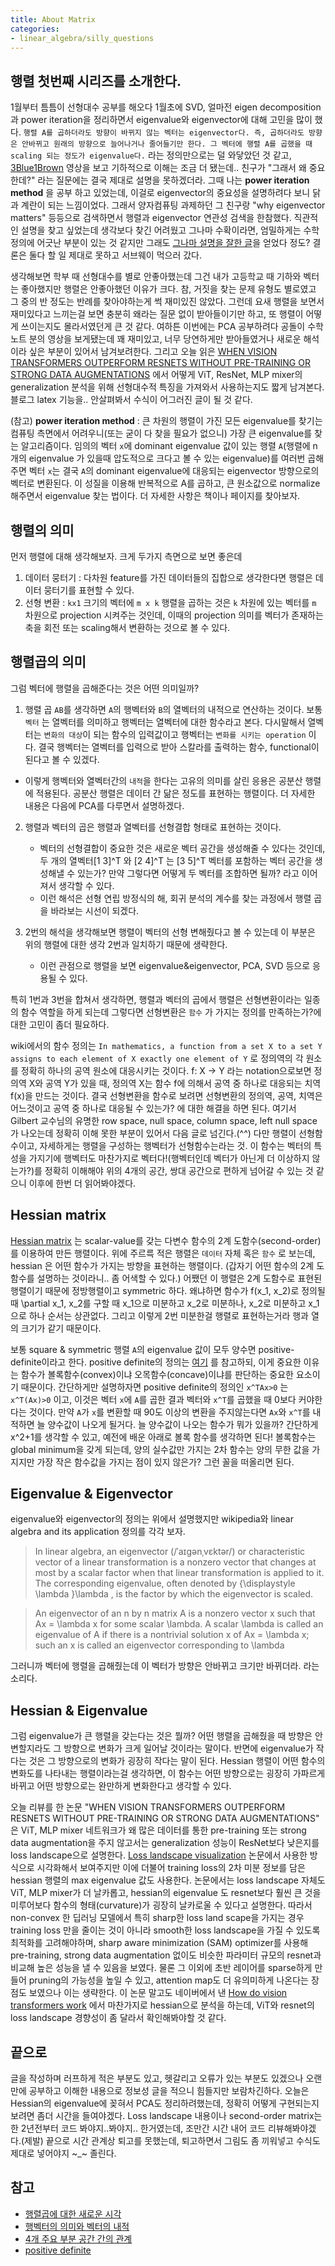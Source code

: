 ```yaml
---
title: About Matrix
categories:
- linear_algebra/silly_questions
---
```


## 행렬 첫번째 시리즈를 소개한다.

1월부터 틈틈이 선형대수 공부를 해오다 1월초에 SVD, 얼마전 eigen decomposition과 power iteration을 정리하면서 
eigenvalue와 eigenvector에 대해 고민을 많이 했다. 
`행렬 A를 곱하더라도 방향이 바뀌지 않는 벡터는 eigenvector다. 즉, 곱하더라도 방향은 안바뀌고 원래의 방향으로 늘어나거나 줄어들기만 한다. 그 벡터에 행렬 A를 곱했을 때 scaling 되는 정도가 eigenvalue다.` 라는 정의만으로는 덜 와닿았던 것 같고,
[3Blue1Brown](https://www.youtube.com/watch?v=PFDu9oVAE-g) 영상을 보고 기하적으로 이해는 조금 더 됐는데.. 친구가 "그래서 왜 중요한데?" 라는 질문에는 결국 제대로 설명을 못하겠더라. 그때 나는 **power iteration method** 을 공부 하고 있었는데, 이걸로 eigenvector의 중요성을 설명하려다 보니 닭과 계란이 되는 느낌이었다.
그래서 양자컴퓨팅 과제하던 그 친구랑 "why eigenvector matters" 등등으로 검색하면서 행렬과 eigenvector 연관성 검색을 한참했다. 
직관적인 설명을 찾고 싶었는데 생각보다 찾긴 어려웠고 그나마 수확이라면, 엄밀하게는 수학 정의에 어긋난 부분이 있는 것 같지만 그래도 [그나마 설명을 잘한 글](https://www.dhruvonmath.com/2020/07/26/who-cares-about-eigenvectors/)을 얻었다 정도? 결론은 둘다 할 일 제대로 못하고 서브웨이 먹으러 갔다.

생각해보면 학부 때 선형대수를 별로 안좋아했는데 그건 내가 고등학교 때 기하와 벡터는 좋아했지만 행렬은 안좋아했던 이유가 크다. 
참, 거짓을 찾는 문제 유형도 별로였고 그 중의 반 정도는 반례를 찾아야하는게 썩 재미있진 않았다.
그런데 요새 행렬을 보면서 재미있다고 느끼는걸 보면 충분히 왜라는 질문 없이 받아들이기만 하고, 또 행렬이 어떻게 쓰이는지도 몰라서였던게 큰 것 같다.
여하튼 이번에는 PCA 공부하려다 공돌이 수학노트 분의 영상을 보게됐는데 꽤 재미있고, 너무 당연하게만 받아들였거나 새로운 해석이라 싶은 부분이 있어서 남겨보려한다. 
그리고 오늘 읽은 [WHEN VISION TRANSFORMERS OUTPERFORM RESNETS WITHOUT PRE-TRAINING OR STRONG DATA AUGMENTATIONS](https://arxiv.org/abs/2106.01548) 에서 어떻게 ViT, ResNet, MLP mixer의 
generalization 분석을 위해 선형대수적 특징을 가져와서 사용하는지도 짧게 남겨본다. 블로그 latex 기능을.. 안살펴봐서 수식이 어그러진 글이 될 것 같다.

(참고) **power iteration method** : 큰 차원의 행렬이 가진 모든 eigenvalue를 찾기는 컴퓨팅 측면에서 어려우니(또는 굳이 다 찾을 필요가 없으니) 가장 큰 eigenvalue를 찾는 알고리즘이다. 
임의의 벡터 `x`에 dominant eigenvalue 값이 있는 행렬 `A`(행렬에 n 개의 eigenvalue 가 있을때 압도적으로 크다고 볼 수 있는 eigenvalue)를 여러번 곱해주면 
벡터 `x`는 결국 `A`의 dominant eigenvalue에 대응되는 eigenvector 방향으로의 벡터로 변환된다. 이 성질을 이용해 반복적으로 A를 곱하고, 큰 원소값으로 normalize 해주면서 eigenvalue 찾는 법이다. 더 자세한 사항은 책이나 페이지를 찾아보자.

## 행렬의 의미

먼저 행렬에 대해 생각해보자. 크게 두가지 측면으로 보면 좋은데
1. 데이터 뭉터기 : 다차원 feature를 가진 데이터들의 집합으로 생각한다면 행렬은 데이터 뭉터기를 표현할 수 있다.
2. 선형 변환 : `kx1` 크기의 벡터에 `m x k` 행렬을 곱하는 것은 `k` 차원에 있는 벡터를 `m` 차원으로 projection 시켜주는 것인데,
  이때의 projection 의미를 벡터가 존재하는 축을 회전 또는 scaling해서 변환하는 것으로 볼 수 있다.
   
## 행렬곱의 의미

그럼 벡터에 행렬을 곱해준다는 것은 어떤 의미일까? 
1. 행렬 곱 `AB`를 생각하면 `A`의 행벡터와 `B`의 열벡터의 내적으로 연산하는 것이다. 
  보통 `벡터` 는 열벡터를 의미하고 행벡터는 열벡터에 대한 함수라고 본다. 
  다시말해서 열벡터는 `변화의 대상`이 되는 함수의 입력값이고 행벡터는 `변화를 시키는 operation` 이다.
  결국 행벡터는 열벡터를 입력으로 받아 스칼라를 출력하는 함수, functional이 된다고 볼 수 있겠다.
  * 이렇게 행벡터와 열벡터간의 `내적`을 한다는 고유의 의미를 살린 응용은 공분산 행렬에 적용된다. 공분산 행렬은 데이터 간 닮은 정도를 표현하는 행렬이다. 더 자세한 내용은 다음에 PCA를 다루면서 설명하겠다.
    
2. 행렬과 벡터의 곱은 행렬과 열벡터를 선형결합 형태로 표현하는 것이다.
    * 벡터의 선형결합이 중요한 것은 새로운 벡터 공간을 생성해줄 수 있다는 것인데, 두 개의 열벡터[1 3]^T 와 [2 4]^T 는 [3 5]^T 벡터를 포함하는 벡터 공간을 생성해낼 수 있는가? 
      만약 그렇다면 어떻게 두 벡터를 조합하면 될까? 라고 이어져서 생각할 수 있다. 
    * 이런 해석은 선형 연립 방정식의 해, 회귀 분석의 계수를 찾는 과정에서 행렬 곱을 바라보는 시선이 되겠다.
    
3. 2번의 해석을 생각해보면 행렬이 벡터의 선형 변해줬다고 볼 수 있는데 이 부분은 위의 행렬에 대한 생각 2번과 일치하기 때문에 생략한다.
    * 이런 관점으로 행렬을 보면 eigenvalue&eigenvector, PCA, SVD 등으로 응용될 수 있다.
    
특히 1번과 3번을 합쳐서 생각하면, 행렬과 벡터의 곱에서 행렬은 선형변환이라는 일종의 함수 역할을 하게 되는데 그렇다면 선형변환은 
`함수` 가 가지는 정의를 만족하는가?에 대한 고민이 좀더 필요하다. 

wiki에서의 함수 정의는 `In mathematics, a function from a set X to a set Y assigns to each element of X exactly one element of Y` 로 
정의역의 각 원소를 정확히 하나의 공역 원소에 대응시키는 것이다. f: X -> Y 라는 notation으로보면 정의역 X와 공역 Y가 있을 때, 정의역 X는 함수 f에 의해서 공역 중 하나로 대응되는 치역 f(x)을 만드는 것이다. 
결국 선형변환을 함수로 보려면 선형변환의 정의역, 공역, 치역은 어느것이고 공역 중 하나로 대응될 수 있는가? 에 대한 해결을 하면 된다. 여기서 Gilbert 교수님의 유명한 row space, null space, column space, left null space 가 나오는데 정확히 이해 못한 부분이 있어서 다음 글로 넘긴다.(^^)
다만 행렬이 선형함수이고, 자세하게는 행렬을 구성하는 행벡터가 선형함수는라는 것. 이 함수는 벡터의 특성을 가지기에 행벡터도 마찬가지로 벡터다!(행벡터인데 벡터가 아닌게 더 이상하지 않는가?)를 정확히 이해해야 위의 4개의 공간, 쌍대 공간으로 편하게 넘어갈 수 있는 것 같으니 이후에 한번 더 읽어봐야겠다.


## Hessian matrix 
[Hessian matrix](https://seongkyun.github.io/study/2019/03/18/Hessian_matrix/) 는 scalar-value를 갖는 다변수 함수의 2계 도함수(second-order)를 이용하여 만든 행렬이다. 위에 주르륵 적은 행렬은 `데이터` 자체 혹은 `함수` 로 보는데, 
hessian 은 어떤 함수가 가지는 방향을 표현하는 행렬이다. (갑자기 어떤 함수의 2계 도함수를 설명하는 것이라니.. 좀 어색할 수 있다.) 어쨌던 이 행렬은 2계 도함수로 표현된 행렬이기 때문에 정방행렬이고 symmetric 하다. 
왜냐하면 함수가 f(x_1, x_2)로 정의될 때 \partial x_1, x_2를 구할 때 x_1으로 미분하고 x_2로 미분하나, x_2로 미분하고 x_1으로 하나 순서는 상관없다. 그리고 이렇게 2번 미분한걸 행렬로 표현하는거라 행과 열의 크기가 같기 때문이다.

보통 square & symmetric 행렬 `A`의 eigenvalue 값이 모두 양수면 positive-definite이라고 한다. positive definite의 정의는 [여기](https://pasus.tistory.com/10) 를 참고하되, 
이게 중요한 이유는 함수가 볼록함수(convex)이냐 오목함수(concave)이냐를 판단하는 중요한 요소이기 때문이다.
간단하게만 설명하자면 positive definite의 정의인 `x^TAx>0` 는 `x^T(Ax)>0` 이고, 이것은 벡터 `x`에 `A`를 곱한 결과 벡터와 `x^T`를 곱했을 때 0보다 커야한다는 것이다. 
만약 `A`가 `x`를 변환할 때 90도 이상의 변환을 주지않는다면 `Ax`와 `x^T`를 내적하면 늘 양수값이 나오게 될거다. 늘 양수값이 나오는 함수가 뭐가 있을까? 간단하게 x^2+1를 생각할 수 있고, 예전에 배운 아래로 볼록 함수를 생각하면 된다! 
볼록함수는 global minimum을 갖게 되는데, 양의 실수값만 가지는 2차 함수는 양의 무한 값을 가지지만 가장 작은 함수값을 가지는 점이 있지 않은가? 그런 꼴을 떠올리면 된다.

## Eigenvalue & Eigenvector
eigenvalue와 eigenvector의 정의는 위에서 설명했지만 wikipedia와 linear algebra and its application 정의를 각각 보자.

>In linear algebra, an eigenvector (/ˈaɪɡənˌvɛktər/) or characteristic vector of a linear transformation is a nonzero vector that changes at most by a scalar factor when that linear transformation is applied to it. The corresponding eigenvalue, often denoted by {\displaystyle \lambda }\lambda , is the factor by which the eigenvector is scaled.

> An eigenvector of an n by n matrix A is a nonzero vector x such that Ax = \lambda x for some scalar \lambda. A scalar \lambda is called an eigenvalue of A if there is a nontrivial solution x of Ax = \lambda x; such an x is called an eigenvector corresponding to \lambda

그러니까 벡터에 행렬을 곱해줬는데 이 벡터가 방향은 안바뀌고 크기만 바뀌더라. 라는 소리다.

## Hessian & Eigenvalue

그럼 eigenvalue가 큰 행렬을 갖는다는 것은 뭘까? 어떤 행렬을 곱해줬을 때 방향은 안변할지라도 그 방향으로 변화가 크게 일어날 것이라는 말이다.
반면에 eigenvalue가 작다는 것은 그 방향으로의 변화가 굉장히 작다는 말이 된다. Hessian 행렬이 어떤 함수의 변화도를 나타내는 행렬이라는걸 생각하면, 
이 함수는 어떤 방향으로는 굉장히 가파르게 바뀌고 어떤 방향으로는 완만하게 변화한다고 생각할 수 있다.

오늘 리뷰를 한 논문 "WHEN VISION TRANSFORMERS OUTPERFORM RESNETS WITHOUT PRE-TRAINING OR STRONG DATA AUGMENTATIONS" 은 
ViT, MLP mixer 네트워크가 왜 많은 데이터를 통한 pre-training 또는 strong data augmentation을 주지 않고서는 generalization 성능이 ResNet보다 낮은지를 
loss landscape으로 설명한다. [Loss landscape visualization](https://arxiv.org/abs/1712.09913) 논문에서 사용한 방식으로 시각화해서 보여주지만 이에 더불어 training loss의 
2차 미분 정보를 담은 hessian 행렬의 max eigenvalue 값도 사용한다. 논문에서는 loss landscape 자체도 ViT, MLP mixer가 더 날카롭고, hessian의 eigenvalue 도 resnet보다 
훨씬 큰 것을 미루어보다 함수의 형태(curvature)가 굉장히 날카로울 수 있다고 설명한다. 
따라서 non-convex 한 딥러닝 모델에서 특히 sharp한 loss land scape을 가지는 경우 training loss 만을 줄이는 것이 아니라 smooth한 loss landscape을 가질 수 있도록 최적화를 고려해야하며, 
sharp aware minimization (SAM) optimizer를 사용해 pre-training, strong data augmentation 없이도 비슷한 파라미터 규모의 resnet과 비교해 높은 성능을 낼 수 있음을 보였다. 
물론 그 이외에 초반 레이어를 sparse하게 만들어 pruning의 가능성을 높일 수 있고, attention map도 더 유의미하게 나온다는 장점도 보였으나 이는 생략한다. 
이 논문 말고도 네이버에서 낸 [How do vision transformers work](https://arxiv.org/abs/2202.06709) 에서 마찬가지로 hessian으로 분석을 하는데, 
ViT와 resnet의 loss landscape 경향성이 좀 달라서 확인해봐야할 것 같다.

## 끝으로
글을 작성하며 러프하게 적은 부분도 있고, 헷갈리고 오류가 있는 부분도 있겠으나 오랜만에 공부하고 이해한 내용으로 정보성 글을 적으니 힘들지만 보람차긴하다. 
오늘은 Hessian의 eigenvalue에 꽂혀서 PCA도 정리하려했는데, 정확히 어떻게 구현되는지 보려면 좀더 시간을 들여야겠다.
Loss landscape 내용이나 second-order matrix는 한 2년전부터 코드 봐야지..봐야지.. 한거였는데, 조만간 시간 내어 코드 리뷰해봐야겠다.(제발)
끝으로 시간 관계상 퇴고를 못했는데, 퇴고하면서 그림도 좀 끼워넣고 수식도 제대로 넣어야지 ~_~ 졸린다.



## 참고
* [행렬곱에 대한 새로운 시각](https://www.youtube.com/watch?v=X564toU2riA)
* [행벡터의 의미와 벡터의 내적](https://www.youtube.com/watch?v=ZH79kAgC3I4&list=PL5yujGYFVt0BCu7DXfEgD7M51Tj6S7s4A&index=4)
* [4개 주요 부분 공간 간의 관계](https://www.youtube.com/watch?v=VYKbaSoj_Z4&list=PL5yujGYFVt0BCu7DXfEgD7M51Tj6S7s4A&index=11)
* [positive definite](https://angeloyeo.github.io/2021/12/20/positive_definite.html)